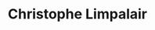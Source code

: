---
avatar: /images/people/christophe-limpalair.jpg
avatar_small: /images/people/christophe-limpalair_small.jpg
bio: ''
homepage: null
instagram: null
linkedin: https://www.linkedin.com/in/christophelimpalair/
title: Christophe Limpalair
twitter: null
type: guest
username: christophe-limpalair
youtube: null
---